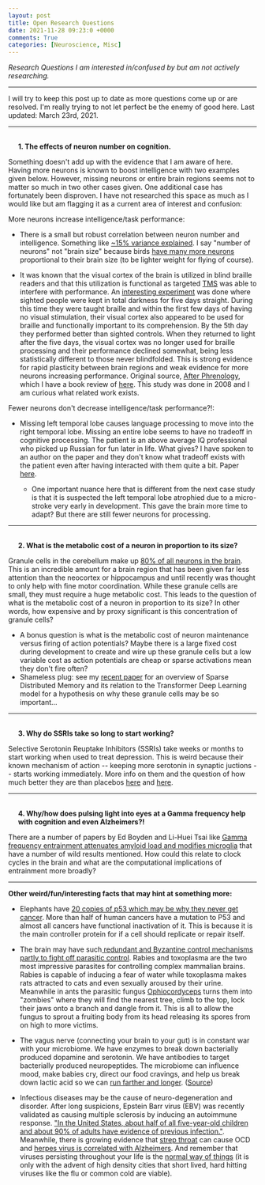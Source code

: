 ```yaml
---
layout: post
title: Open Research Questions
date: 2021-11-28 09:23:0 +0000
comments: True
categories: [Neuroscience, Misc]
---
```


*Research Questions I am interested in/confused by but am not actively researching.*

---

I will try to keep this post up to date as more questions come up or are resolved. I'm really trying to not let perfect be the enemy of good here. Last updated: March 23rd, 2021.

---
<br>
<div style="margin-left:20px">
  <b>1. The effects of neuron number on cognition.</b>
</div>

Something doesn't add up with the evidence that I am aware of here. Having more neurons is known to boost intelligence with two examples given below. However, missing neurons or entire brain regions seems not to matter so much in two other cases given. One additional case has fortunately been disproven. I have not researched this space as much as I would like but am flagging it as a current area of interest and confusion:

More neurons increase intelligence/task performance:

* There is a small but robust correlation between neuron number and intelligence. Something like [~15% variance explained](https://en.wikipedia.org/wiki/Neuroscience_and_intelligence). I say "number of neurons" not "brain size" because birds [have many more neurons](https://www.scientificamerican.com/article/bird-brains-have-as-many-neurons-as-some-primates/) proportional to their brain size (to be lighter weight for flying of course).

* It was known that the visual cortex of the brain is utilized in blind braille readers and that this utilization is functional as targeted [TMS](https://en.wikipedia.org/wiki/Transcranial_magnetic_stimulation) was able to interfere with performance. An [interesting experiment](https://www.ncbi.nlm.nih.gov/pmc/articles/PMC2516172/) was done where sighted people were kept in total darkness for five days straight. During this time they were taught braille and within the first few days of having no visual stimulation, their visual cortex also appeared to be used for braille and functionally important to its comprehension. By the 5th day they performed better than sighted controls. When they returned to light after the five days, the visual cortex was no longer used for braille processing and their performance declined somewhat, being less statistically different to those never blindfolded. This is strong evidence for rapid plasticity between brain regions and weak evidence for more neurons increasing performance. Original source, [After Phrenology](https://smile.amazon.com/After-Phrenology-Neural-interactive-Bradford/dp/0262028107?sa-no-redirect=1), which I have a book review of [here](https://www.trentonbricken.com/After-Phrenology/). This study was done in 2008 and I am curious what related work exists.

Fewer neurons don't decrease intelligence/task performance?!:

* Missing left temporal lobe causes language processing to move into the right temporal lobe. Missing an entire lobe seems to have no tradeoff in cognitive processing. The patient is an above average IQ professional who picked up Russian for fun later in life. What gives? I have spoken to an author on the paper and they don't know what tradeoff exists with the patient even after having interacted with them quite a bit. Paper [here](https://www.biorxiv.org/content/10.1101/2021.05.28.446230v1).

  - One important nuance here that is different from the next case study is that it is suspected the left temporal lobe atrophied due to a micro-stroke very early in development. This gave the brain more time to adapt? But there are still fewer neurons for processing.

---
<br>
<div style="margin-left:20px">
  <b>2. What is the metabolic cost of a neuron in proportion to its size?</b>
</div>

Granule cells in the cerebellum make up [80% of all neurons in the brain](https://www.ncbi.nlm.nih.gov/pmc/articles/PMC2776484/). This is an incredible amount for a brain region that has been given far less attention than the neocortex or hippocampus and until recently was thought to only help with fine motor coordination. While these granule cells are small, they must require a huge metabolic cost. This leads to the question of what is the metabolic cost of a neuron in proportion to its size? In other words, how expensive and by proxy significant is this concentration of granule cells?
  - A bonus question is what is the metabolic cost of neuron maintenance versus firing of action potentials? Maybe there is a large fixed cost during development to create and wire up these granule cells but a low variable cost as action potentials are cheap or sparse activations mean they don't fire often?
  - Shameless plug: see my [recent paper](https://arxiv.org/abs/2111.05498) for an overview of Sparse Distributed Memory and its relation to the Transformer Deep Learning model for a hypothesis on why these granule cells may be so important...

  ---
  <br>
  <div style="margin-left:20px">
    <b>3. Why do SSRIs take so long to start working?</b>
  </div>

Selective Serotonin Reuptake Inhibitors (SSRIs) take weeks or months to start working when used to treat depression. This is weird because their known mechanism of action -- keeping more serotonin in synaptic juctions -- starts working immediately. More info on them and the question of how much better they are than placebos [here](https://slatestarcodex.com/2014/07/07/ssris-much-more-than-you-wanted-to-know/) and [here](https://slatestarcodex.com/2018/11/07/ssris-an-update/).

---

<br>
<div style="margin-left:20px">
  <b>4. Why/how does pulsing light into eyes at a Gamma frequency help with cognition and even Alzheimers?!</b>
</div>

There are a number of papers by Ed Boyden and Li-Huei Tsai like [Gamma frequency entrainment attenuates amyloid load and modifies microglia](https://www.nature.com/articles/nature20587) that have a number of wild results mentioned. How could this relate to clock cycles in the brain and what are the computational implications of entrainment more broadly? 

---

  **Other weird/fun/interesting facts that may hint at something more:**
* Elephants have [20 copies of p53 which may be why they never get cancer](https://www.nature.com/articles/nature.2015.18534). More than half of human cancers have a mutation to P53 and almost all cancers have functional inactivation of it. This is because it is the main controller protein for if a cell should replicate or repair itself.  

* The brain may have such[ redundant and Byzantine control mechanisms partly to fight off parasitic control](https://slatestarcodex.com/2019/08/19/maybe-your-zoloft-stopped-working-because-a-liver-fluke-tried-to-turn-your-nth-great-grandmother-into-a-zombie/). Rabies and toxoplasma are the two most impressive parasites for controlling complex mammalian brains. Rabies is capable of inducing a fear of water while toxoplasma makes rats attracted to cats and even sexually aroused by their urine. Meanwhile in ants the parasitic fungus [Ophiocordyceps](https://www.theatlantic.com/science/archive/2017/11/how-the-zombie-fungus-takes-over-ants-bodies-to-control-their-minds/545864/) turns them into "zombies" where they will find the nearest tree, climb to the top, lock their jaws onto a branch and dangle from it. This is all to allow the fungus to sprout a fruiting body from its head releasing its spores from on high to more victims.

* The vagus nerve (connecting your brain to your gut) is in constant war with your microbiome. We have enzymes to break down bacterially produced dopamine and serotonin. We have antibodies to target bacterially produced neuropeptides. The microbiome can influence mood, make babies cry, direct our food cravings, and help us break down lactic acid so we can [run farther and longer](https://www.nature.com/articles/s41591-019-0485-4#:~:text=atypica%20improves%20run%20time%20via,process%20that%20enhances%20athletic%20performance.). ([Source](https://onlinelibrary-wiley-com.ezp-prod1.hul.harvard.edu/doi/10.1002/bies.201400071))

* Infectious diseases may be the cause of neuro-degeneration and disorder. After long suspicions, Epstein Barr virus (EBV) was recently validated as causing multiple sclerosis by inducing an autoimmune response. ["In the United States, about half of all five-year-old children and about 90% of adults have evidence of previous infection."](https://en.wikipedia.org/wiki/Epstein%E2%80%93Barr_virus). Meanwhile, there is growing evidence that [strep throat](https://ajp.psychiatryonline.org/doi/full/10.1176/appi.ajp.2020.20111598) can cause OCD and [herpes virus is correlated with Alzheimers](https://twitter.com/TrentonBricken/status/1483482760522215425). And remember that viruses persisting throughout your life is the [normal way of things](https://www.trentonbricken.com/GreatestHost/) (it is only with the advent of high density cities that short lived, hard hitting viruses like the flu or common cold are viable).
